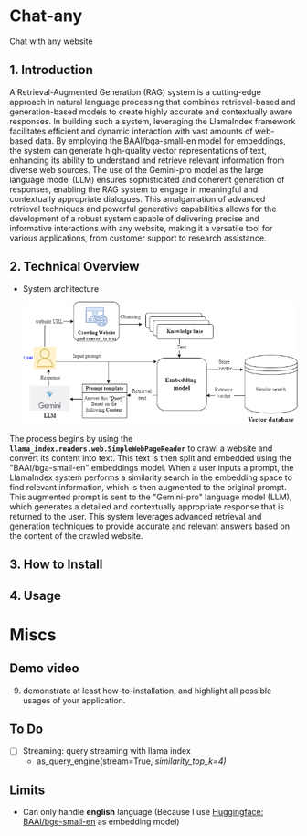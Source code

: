 # Chat-any 
Chat with any website

## 1. Introduction

A Retrieval-Augmented Generation (RAG) system is a cutting-edge approach in natural language processing that combines retrieval-based and generation-based models to create highly accurate and contextually aware responses. In building such a system, leveraging the LlamaIndex framework facilitates efficient and dynamic interaction with vast amounts of web-based data. By employing the BAAI/bga-small-en model for embeddings, the system can generate high-quality vector representations of text, enhancing its ability to understand and retrieve relevant information from diverse web sources. The use of the Gemini-pro model as the large language model (LLM) ensures sophisticated and coherent generation of responses, enabling the RAG system to engage in meaningful and contextually appropriate dialogues. This amalgamation of advanced retrieval techniques and powerful generative capabilities allows for the development of a robust system capable of delivering precise and informative interactions with any website, making it a versatile tool for various applications, from customer support to research assistance.

## 2. Technical Overview

- System architecture
    
    ![system-architecture.drawio.png](./asset/system-architecture.png)
    

The process begins by using the **`llama_index.readers.web.SimpleWebPageReader`** to crawl a website and convert its content into text. This text is then split and embedded using the "BAAI/bga-small-en" embeddings model. When a user inputs a prompt, the LlamaIndex system performs a similarity search in the embedding space to find relevant information, which is then augmented to the original prompt. This augmented prompt is sent to the "Gemini-pro" language model (LLM), which generates a detailed and contextually appropriate response that is returned to the user. This system leverages advanced retrieval and generation techniques to provide accurate and relevant answers based on the content of the crawled website.

## 3. How to Install

## 4. Usage

# Miscs

## Demo video

9. demonstrate at least how-to-installation, and highlight all possible usages of your application.

## To Do

- [ ]  Streaming: query streaming with llama index
    - as_query_engine(stream=True, *similarity_top_k=4)*

## Limits

- Can only handle **english** language (Because I use [Huggingface: BAAI/bge-small-en](https://huggingface.co/BAAI/bge-small-en) as embedding model)